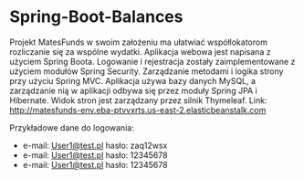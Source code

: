# Spring-Boot-Balances
Projekt MatesFunds w swoim założeniu ma ułatwiać współlokatorom rozliczanie się za wspólne wydatki. 
Aplikacja webowa jest napisana z użyciem Spring Boota. Logowanie i rejestracja zostały zaimplementowane z użyciem modułów Spring Security. Zarządzanie metodami i logika strony przy użyciu Spring MVC. Aplikacja używa bazy danych MySQL, a zarządzanie nią w aplikacji odbywa się przez moduły Spring JPA i Hibernate. Widok stron jest zarządzany przez silnik Thymeleaf.
Link: http://matesfunds-env.eba-ptvvxrts.us-east-2.elasticbeanstalk.com

Przykładowe dane do logowania:
- e-mail: User1@test.pl   hasło: zaq12wsx
- e-mail: User1@test.pl   hasło: 12345678
- e-mail: User1@test.pl   hasło: 12345678
